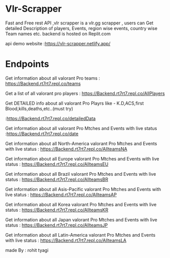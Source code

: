 # Vlr-Scrapper
Fast and Free rest API ,vlr scrapper is a vlr.gg scrapper , users can Get detailed Description of players, Events, region wise events,  country wise Team names etc.
backend is hosted on Replit.com 

api demo website :https://vlr-scrapper.netlify.app/

# Endpoints 
Get information about all valorant Pro teams 
: https://Backend.rt7rt7.repl.co/teams

Get a list of all valorant pro players 
: https://Backend.rt7rt7.repl.co/AllPlayers

Get DETAILED info about all valorant Pro Playrs like - K.D,ACS,first Blood,kills,deaths,etc..(must try)

:https://Backend.rt7rt7.repl.co/detailedData

Get information about all valorant Pro Mtches and Events with live status
:https://Backend.rt7rt7.repl.co/date

Get information about all North-America valorant Pro Mtches and Events with live status
: https://Backend.rt7rt7.repl.co/AllteamsNA

Get information about all Europe valorant Pro Mtches and Events with live status
: https://Backend.rt7rt7.repl.co/AllteamsEU

Get information about all Brazil valorant Pro Mtches and Events with live status
: https://Backend.rt7rt7.repl.co/AllteamsBR

Get information about all Asis-Pacific valorant Pro Mtches and Events with live status
: https://Backend.rt7rt7.repl.co/AllteamsAP

Get information about all Korea valorant Pro Mtches and Events with live status
: https://Backend.rt7rt7.repl.co/AllteamsKR

Get information about all Japan valorant Pro Mtches and Events with live status
: https://Backend.rt7rt7.repl.co/AllteamsJP

Get information about all Latin-America valorant Pro Mtches and Events with live status
: https://Backend.rt7rt7.repl.co/AllteamsLA
 
 
 
 made By : rohit tyagi
